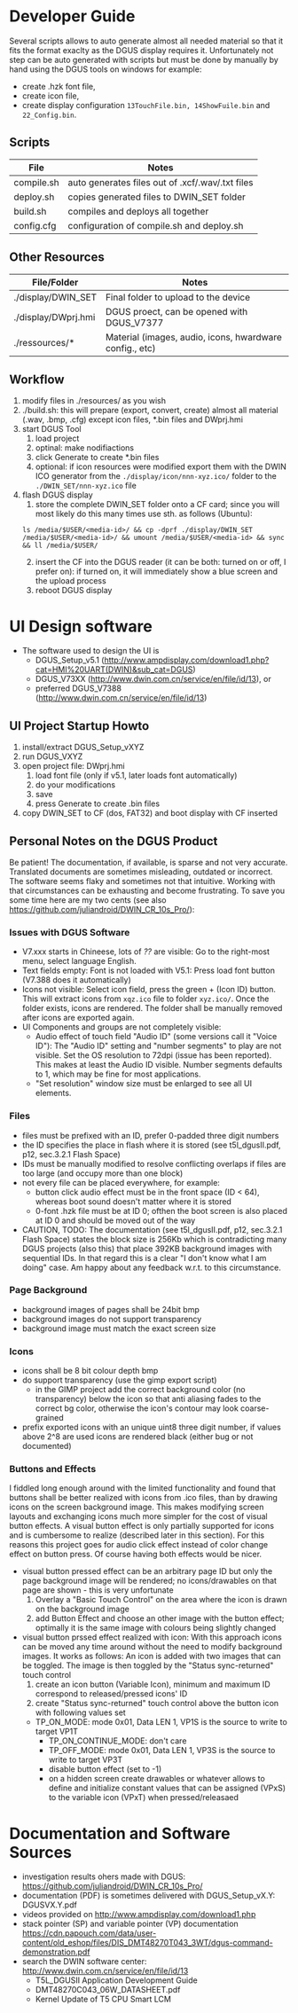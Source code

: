 # Developer Guide

Several scripts allows to auto generate almost all needed material so that it fits the format exaclty as the DGUS display requires it.
Unfortunately not step can be auto generated with scripts but must be done by manually by hand using the DGUS tools on windows
for example:

* create .hzk font file,
* create icon file,
* create display configuration `13TouchFile.bin, 14ShowFuile.bin` and `22_Config.bin`.

## Scripts

| File        | Notes                                            |
| ----------- | ------------------------------------------------ |
| compile.sh  | auto generates files out of .xcf/.wav/.txt files |
| deploy.sh   | copies generated files to DWIN_SET folder        |
| build.sh    | compiles and deploys all together                |
| config.cfg  | configuration of compile.sh and deploy.sh        |

## Other Resources

| File/Folder         | Notes                                                   |
| ------------------- | ------------------------------------------------------- |
| ./display/DWIN_SET  | Final folder to upload to the device                    |
| ./display/DWprj.hmi | DGUS proect, can be opened with DGUS_V7377              |
| ./ressources/*      | Material (images, audio, icons, hwardware config., etc) |

## Workflow

1. modify files in ./resources/ as you wish
2. ./build.sh: this will prepare (export, convert, create) almost all material (.wav, .bmp, .cfg) except icon files, \*.bin files and DWprj.hmi
3. start DGUS Tool
   1. load project
   3. optinal: make nodifiactions
   4. click Generate to create \*.bin files
   5. optional: if icon resources were modified export them with the DWIN ICO generator from the `./display/icon/nnn-xyz.ico/` folder to the `./DWIN_SET/nnn-xyz.ico` file
4. flash DGUS display
   1. store the complete DWIN_SET folder onto a CF card; since you will most likely do this many times use sth. as follows (Ubuntu): 
   ```
   ls /media/$USER/<media-id>/ && cp -dprf ./display/DWIN_SET /media/$USER/<media-id>/ && umount /media/$USER/<media-id> && sync && ll /media/$USER/
   ```
   2. insert the CF into the DGUS reader (it can be both: turned on or off, I prefer on): if turned on, it will immediately show a blue screen and the upload process
   3. reboot DGUS display

# UI Design software

* The software used to design the UI is
  * DGUS_Setup_v5.1 (http://www.ampdisplay.com/download1.php?cat=HMI%20UART(DWIN)&sub_cat=DGUS)
  * DGUS_V73XX (http://www.dwin.com.cn/service/en/file/id/13), or 
  * preferred DGUS_V7388 (http://www.dwin.com.cn/service/en/file/id/13)

## UI Project Startup Howto

1. install/extract DGUS_Setup_vXYZ
2. run DGUS_VXYZ
3. open project file: DWprj.hmi
   1. load font file (only if v5.1, later loads font automatically)
   2. do your modifications
   3. save
   4. press Generate to create .bin files
4. copy DWIN_SET to CF (dos, FAT32) and boot display with CF inserted

## Personal Notes on the DGUS Product

Be patient!
The documentation, if available, is sparse and not very accurate.
Translated documents are sometimes misleading, outdated or incorrect.
The software seems flaky and sometimes not that intuitive.
Working with that circumstances can be exhausting and become frustrating.
To save you some time here are my two cents (see also https://github.com/juliandroid/DWIN_CR_10s_Pro/):

### Issues with DGUS Software
* V7.xxx starts in Chineese, lots of *??* are visible: Go to the right-most menu, select language English.
* Text fields empty: Font is not loaded with V5.1: Press load font button (V7.388 does it automatically)
* Icons not visible: Select icon field, press the green + (Icon ID) button. This will extract icons from `xqz.ico` file to folder `xyz.ico/`. Once the folder exists, icons are rendered. The folder shall be manually removed after icons are exported again.
* UI Components and groups are not completely visible: 
  * Audio effect of touch field "Audio ID" (some versions call it "Voice ID"): The "Audio ID" setting and "number segments" to play are not visible. Set the OS resolution to 72dpi (issue has been reported). This makes at least the Audio ID visible. Number segments defaults to 1, which may be fine for most applications.
  * "Set resolution" window size must be enlarged to see all UI elements.

### Files
* files must be prefixed with an ID, prefer 0-padded three digit numbers
* the ID specifies the place in flash where it is stored (see t5l_dgusII.pdf, p12, sec.3.2.1 Flash Space)
* IDs must be manually modified to resolve conflicting overlaps if files are too large (and occupy more than one block)
* not every file can be placed everywhere, for example:
  * button click audio effect must be in the front space (ID < 64), whereas boot sound doesn't matter where it is stored
  * 0-font .hzk file must be at ID 0; ofthen the boot screen is also placed at ID 0 and should be moved out of the way
* CAUTION, TODO: The documentation (see t5l_dgusII.pdf, p12, sec.3.2.1 Flash Space) states the block size is 256Kb which is contradicting many DGUS projects (also this) that place 392KB background images with sequential IDs. In that regard this is a clear "I don't know what I am doing" case. Am happy about any feedback w.r.t. to this circumstance.

### Page Background
* background images of pages shall be 24bit bmp
* background images do not support transparency
* background image must match the exact screen size

### Icons
* icons shall be 8 bit colour depth bmp
* do support transparency (use the gimp export script)
  * in the GIMP project add the correct background color (no transparency) below the icon so that anti aliasing fades to the correct bg color, otherwise the icon's contour may look coarse-grained
* prefix exported icons with an unique uint8 three digit number, if values above 2^8 are used icons are rendered black (either bug or not documented)

### Buttons and Effects
I fiddled long enough around with the limited functionality and found that buttons shall be better realized with icons from .ico files,
than by drawing icons on the screen background image.
This makes modifying screen layouts and exchanging icons much more simpler for the cost of visual button effects.
A visual button effect is only partially supported for icons and is cumbersome to realize (described later in this section).
For this reasons this project goes for audio click effect instead of color change effect on button press.
Of course having both effects would be nicer.

* visual button pressed effect can be an arbitrary page ID but only the page background image will be rendered; no icons/drawables on that page are shown - this is very unfortunate
  1. Overlay a "Basic Touch Control" on the area where the icon is drawn on the background image
  2. add Button Effect and choose an other image with the button effect; optimally it is the same image with colours being slightly changed
* visual button prssed effect realized with icon:
  With this approach icons can be moved any time around without the need to modify background images.
  It works as follows: An icon is added with two images that can be toggled.
  The image is then toggled by the "Status sync-returned" touch control
  1. create an icon button (Variable Icon), minimum and maximum ID correspond to released/pressed icons' ID
  2. create "Status sync-returned" touch control above the button icon with following values set
  * TP_ON_MODE: mode 0x01, Data LEN 1, VP1S is the source to write to target VP1T
     * TP_ON_CONTINUE_MODE: don't care
     * TP_OFF_MODE: mode 0x01, Data LEN 1, VP3S is the source to write to target VP3T
     * disable button effect (set to -1)
     * on a hidden screen create drawables or whatever allows to define and initialize constant values that can be assigned (VPxS) to the variable icon (VPxT) when pressed/releasaed

# Documentation and Software Sources

* investigation results ohers made with DGUS: https://github.com/juliandroid/DWIN_CR_10s_Pro/
* documentation (PDF) is sometimes delivered with DGUS_Setup_vX.Y: DGUSVX.Y.pdf 
* videos provided on http://www.ampdisplay.com/download1.php
* stack pointer (SP) and variable pointer (VP) documentation https://cdn.papouch.com/data/user-content/old_eshop/files/DIS_DMT48270T043_3WT/dgus-command-demonstration.pdf
* search the DWIN software center: http://www.dwin.com.cn/service/en/file/id/13
  * T5L_DGUSII Application Development Guide
  * DMT48270C043_06W_DATASHEET.pdf
  * Kernel Update of T5 CPU Smart LCM
